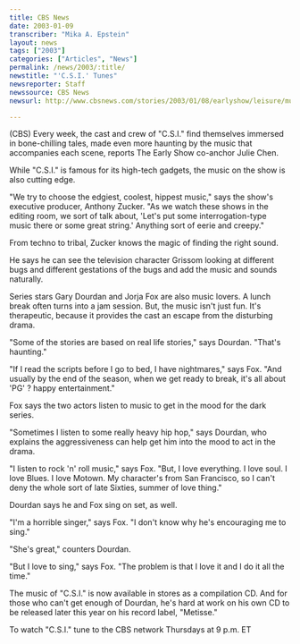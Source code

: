 ```yaml
---
title: CBS News
date: 2003-01-09
transcriber: "Mika A. Epstein"
layout: news
tags: ["2003"]
categories: ["Articles", "News"]
permalink: /news/2003/:title/
newstitle: "'C.S.I.' Tunes"
newsreporter: Staff
newssource: CBS News
newsurl: http://www.cbsnews.com/stories/2003/01/08/earlyshow/leisure/music/main535780.shtml

---
```


(CBS) Every week, the cast and crew of "C.S.I." find themselves immersed in
bone-chilling tales, made even more haunting by the music that accompanies
each scene, reports The Early Show co-anchor Julie Chen.

While "C.S.I." is famous for its high-tech gadgets, the music on the show
is also cutting edge.

"We try to choose the edgiest, coolest, hippest music," says the show's
executive producer, Anthony Zucker. "As we watch these shows in the editing
room, we sort of talk about, 'Let's put some interrogation-type music there
or some great string.' Anything sort of eerie and creepy."

From techno to tribal, Zucker knows the magic of finding the right sound.

He says he can see the television character Grissom looking at different
bugs and different gestations of the bugs and add the music and sounds
naturally.

Series stars Gary Dourdan and Jorja Fox are also music lovers. A lunch
break often turns into a jam session. But, the music isn't just fun. It's
therapeutic, because it provides the cast an escape from the disturbing
drama.

"Some of the stories are based on real life stories," says Dourdan. "That's
haunting."

"If I read the scripts before I go to bed, I have nightmares," says Fox.
"And usually by the end of the season, when we get ready to break, it's all
about 'PG' ? happy entertainment."

Fox says the two actors listen to music to get in the mood for the dark
series.

"Sometimes I listen to some really heavy hip hop," says Dourdan, who
explains the aggressiveness can help get him into the mood to act in the
drama.

"I listen to rock 'n' roll music," says Fox. "But, I love everything. I
love soul. I love Blues. I love Motown. My character's from San Francisco,
so I can't deny the whole sort of late Sixties, summer of love thing."

Dourdan says he and Fox sing on set, as well.

"I'm a horrible singer," says Fox. "I don't know why he's encouraging me to
sing."

"She's great," counters Dourdan.

"But I love to sing," says Fox. "The problem is that I love it and I do it
all the time."

The music of "C.S.I." is now available in stores as a compilation CD. And
for those who can't get enough of Dourdan, he's hard at work on his own CD
to be released later this year on his record label, "Metisse."

To watch "C.S.I." tune to the CBS network Thursdays at 9 p.m. ET
